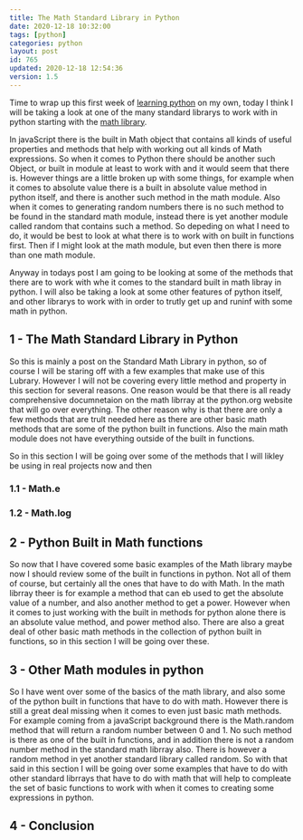 ```yaml
---
title: The Math Standard Library in Python 
date: 2020-12-18 10:32:00
tags: [python]
categories: python
layout: post
id: 765
updated: 2020-12-18 12:54:36
version: 1.5
---
```


Time to wrap up this first week of [learning python](https://docs.python.org/3/tutorial/) on my own, today I think I will be taking a look at one of the many standard librarys to work with in python starting with the [math library](https://docs.python.org/3.7/library/math.html).

In javaScript there is the built in Math object that contains all kinds of useful properties and methods that help with working out all kinds of Math expressions. So when it comes to Python there should be another such Object, or built in module at least to work with and it would seem that there is. However things are a little broken up with some things, for example when it comes to absolute value there is a built in absolute value method in python itself, and there is another such method in the math module. Also when it comes to generating random numbers there is no such method to be found in the standard math module, instead there is yet another module called random that contains such a method. So depeding on what I need to do, it would be best to look at what there is to work with on built in functions first. Then if I might look at the math module, but even then there is more than one math module.

Anyway in todays post I am going to be looking at some of the methods that there are to work with whe it comes to the standard built in math libray in python. I will also be taking a look at some other features of python itself, and other librarys to work with in order to trutly get up and runinf with some math in python.

<!-- more -->

## 1 - The Math Standard Library in Python

So this is mainly a post on the Standard Math Library in python, so of course I will be staring off with a few examples that make use of this Lubrary. However I will not be covering every little method and property in this section for several reasons. One reason would be that there is all ready comprehensive documnetaion on the math librray at the python.org website that will go over everything. The other reason why is that there are only a few methods that are trult needed here as there are other basic math methods that are some of the python built in functions. Also the main math module does not have everything outside of the built in functions.

So in this section I will be going over some of the methods that I will likley be using in real projects now and then

### 1.1 - Math.e

### 1.2 - Math.log

## 2 - Python Built in Math functions

So now that I have covered some basic examples of the Math library maybe now I should review some of the built in functions in python. Not all of them of course, but certainly all the ones that have to do with Math. In the math librray theer is for example a method that can eb used to get the absolute value of a number, and also another method to get a power. However when it comes to just working with the built in methods for python alone there is an absolute value method, and power method also. There are also a great deal of other basic math methods in the collection of python built in functions, so in this section I will be going over these.

## 3 - Other Math modules in python

So I have went over some of the basics of the math library, and also some of the python built in functions that have to do with math. However there is still a great deal missing when it comes to even just basic math methods. For example coming from a javaScript background there is the Math.random method that will return a random number between 0 and 1. No such method is there as one of the built in functions, and in addition there is not a random number method in the standard math librray also. There is however a random method in yet another standard library called random. So with that said in this section I will be going over some examples that have to do with other standard librrays that have to do with math that will help to compleate the set of basic functions to work with when it comes to creating some expressions in python.


## 4 - Conclusion